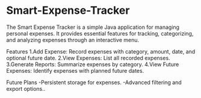 # Smart-Expense-Tracker

The Smart Expense Tracker is a simple Java application for managing personal expenses. It provides essential features for tracking, categorizing, and analyzing expenses through an interactive menu.

Features
1.Add Expense: Record expenses with category, amount, date, and optional future date.
2.View Expenses: List all recorded expenses.
3.Generate Reports: Summarize expenses by category.
4.View Future Expenses: Identify expenses with planned future dates.

Future Plans
-Persistent storage for expenses.
-Advanced filtering and export options..
